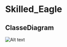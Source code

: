# Skilled_Eagle

## ClasseDiagram

![Alt text](http://g.gravizo.com/source/thiisthemark?http%3A%2F%2Fgithub.com/DavidDriessen/Skilled_Eagle/blob/master/Docs/class.puml)